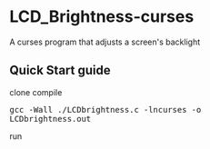 # LCD_Brightness-curses
A curses program that adjusts a screen's backlight 

## Quick Start guide
clone
compile <pre>gcc -Wall ./LCDbrightness.c -lncurses -o LCDbrightness.out</pre>
run
